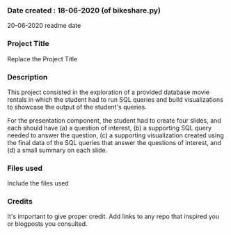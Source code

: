 ### Date created : 18-06-2020 (of bikeshare.py)
20-06-2020 readme date


### Project Title
Replace the Project Title

### Description
This project consisted in the exploration of a provided database movie rentals in which the student had to run SQL queries and build visualizations to showcase the output of the student's queries.

For the presentation component, the student had to create four slides, and each should have (a) a question of interest, (b) a supporting SQL query needed to answer the question, (c) a supporting visualization created using the final data of the SQL queries that answer the questions of interest, and (d) a small summary on each slide.

### Files used
Include the files used

### Credits
It's important to give proper credit. Add links to any repo that inspired you or blogposts you consulted.

